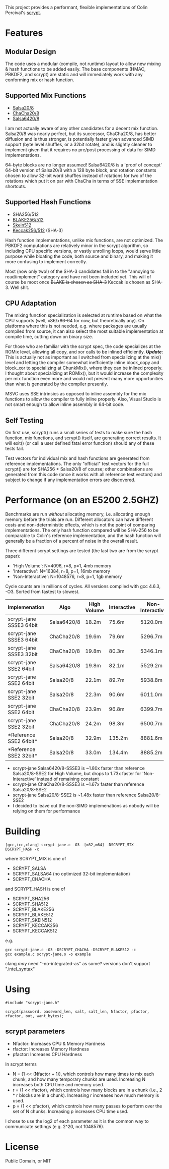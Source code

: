 This project provides a performant, flexible implementations of Colin Percival's [scrypt](http://www.tarsnap.com/scrypt.html).

# Features

## Modular Design

The code uses a modular (compile, not runtime) layout to allow new mixing & hash functions to be added easily. The base components (HMAC, PBKDF2, and scrypt) are static and will immediately work with any conforming mix or hash function.

## Supported Mix Functions

* [Salsa20/8](http://cr.yp.to/salsa20.html)
* [ChaCha20/8](http://cr.yp.to/chacha.html)
* [Salsa6420/8]()

I am not actually aware of any other candidates for a decent mix function. Salsa20/8 was nearly perfect, but its successor, ChaCha20/8, has better diffusion and is thus stronger, is potentially faster given advanced SIMD support (byte level shuffles, or a 32bit rotate), and is slightly cleaner to implement given that it requires no pre/post processing of data for SIMD implementations. 

64-byte blocks are no longer assumed! Salsa6420/8 is a 'proof of concept' 64-bit version of Salsa20/8 with a 128 byte block, and rotation constants chosen to allow 32-bit word shuffles instead of rotations for two of the rotations which put it on par with ChaCha in terms of SSE implementation shortcuts.

## Supported Hash Functions

* SHA256/512
* [BLAKE256/512](https://www.131002.net/blake/)
* [Skein512](http://www.skein-hash.info/)
* [Keccak256/512](http://keccak.noekeon.org/) (SHA-3)

Hash function implementations, unlike mix functions, are not optimized. The PBKDF2 computations are relatively minor in the scrypt algorithm, so including CPU specific versions, or vastly unrolling loops, would serve little purpose while bloating the code, both source and binary, and making it more confusing to implement correctly.

Most (now only two!) of the SHA-3 candidates fall in to the "annoying to read/implement" category and have not been included yet. This will of course be moot once ~~BLAKE is chosen as SHA-3~~ Keccak is chosen as SHA-3. Well shit.

## CPU Adaptation

The mixing function specialization is selected at runtime based on what the CPU supports (well, x86/x86-64 for now, but theoretically any). On platforms where this is not needed, e.g. where packages are usually compiled from source, it can also select the most suitable implementation at compile time, cutting down on binary size.

For those who are familiar with the scrypt spec, the code specializes at the ROMix level, allowing all copy, and xor calls to be inlined efficiently. ***Update***: This is actually not as important as I switched from specializing at the mix() level and letting the compiler somewhat inefficiently inline block_copy and block_xor to specializing at ChunkMix(), where they can be inlined properly. I thought about specializing at ROMix(), but it would increase the complexity per mix function even more and would not present many more opportunities than what is generated by the compiler presently.

MSVC uses SSE intrinsics as opposed to inline assembly for the mix functions to allow the compiler to fully inline properly. Also, Visual Studio is not smart enough to allow inline assembly in 64-bit code. 

## Self Testing

On first use, scrypt() runs a small series of tests to make sure the hash function, mix functions, and scrypt() itself, are generating correct results. It will exit() (or call a user defined fatal error function) should any of these tests fail. 

Test vectors for individual mix and hash functions are generated from reference implementations. The only "official" test vectors for the full scrypt() are for SHA256 + Salsa20/8 of course; other combinations are generated from this code (once it works with all reference test vectors) and subject to change if any implementation errors are discovered.

# Performance (on an E5200 2.5GHZ)

Benchmarks are run _without_ allocating memory, i.e. allocating enough memory before the trials are run. Different allocators can have different costs and non-deterministic effects, which is not the point of comparing implementations. The only hash function compared will be SHA-256 to be comparable to Colin's reference implementation, and the hash function will generally be a fraction of a percent of noise in the overall result.

Three different scrypt settings are tested (the last two are from the scrypt paper): 

* 'High Volume': N=4096, r=8, p=1, 4mb memory
* 'Interactive': N=16384, r=8, p=1, 16mb memory
* 'Non-Interactive': N=1048576, r=8, p=1, 1gb memory

Cycle counts are in millions of cycles. All versions compiled with gcc 4.6.3, -O3. Sorted from fastest to slowest.


<table>
<thead><tr><th>Implemenation</th><th>Algo</th><th>High Volume</th><th>Interactive</th><th>Non-Interactive</th></tr></thead>
<tbody>
<tr><td>scrypt-jane SSSE3 64bit</td><td>Salsa6420/8 </td><td>18.2m</td><td> 75.6m</td><td>5120.0m</td></tr>
<tr><td>scrypt-jane SSSE3 64bit</td><td>ChaCha20/8</td><td>19.6m</td><td> 79.6m</td><td>5296.7m</td></tr>
<tr><td>scrypt-jane SSSE3 32bit</td><td>ChaCha20/8</td><td>19.8m</td><td> 80.3m</td><td>5346.1m</td></tr>
<tr><td>scrypt-jane SSE2 64bit </td><td>Salsa6420/8 </td><td>19.8m</td><td> 82.1m</td><td>5529.2m</td></tr>
<tr><td>scrypt-jane SSE2 64bit </td><td>Salsa20/8 </td><td>22.1m</td><td> 89.7m</td><td>5938.8m</td></tr>
<tr><td>scrypt-jane SSE2 32bit </td><td>Salsa20/8 </td><td>22.3m</td><td> 90.6m</td><td>6011.0m</td></tr>
<tr><td>scrypt-jane SSE2 64bit </td><td>ChaCha20/8</td><td>23.9m</td><td> 96.8m</td><td>6399.7m</td></tr>
<tr><td>scrypt-jane SSE2 32bit </td><td>ChaCha20/8</td><td>24.2m</td><td> 98.3m</td><td>6500.7m</td></tr>
<tr><td>*Reference SSE2 64bit* </td><td>Salsa20/8 </td><td>32.9m</td><td>135.2m</td><td>8881.6m</td></tr>
<tr><td>*Reference SSE2 32bit* </td><td>Salsa20/8 </td><td>33.0m</td><td>134.4m</td><td>8885.2m</td></tr>
</tbody>
</table>

* scrypt-jane Salsa6420/8-SSSE3 is ~1.80x faster than reference Salsa20/8-SSE2 for High Volume, but drops to 1.73x faster for 'Non-Interactive' instead of remaining constant
* scrypt-jane ChaCha20/8-SSSE3 is ~1.67x faster than reference Salsa20/8-SSE2 
* scrypt-jane Salsa20/8-SSE2 is ~1.48x faster than reference Salsa20/8-SSE2 
* I decided to leave out the non-SIMD implemenations as nobody will be relying on them for performance

# Building

    [gcc,icc,clang] scrypt-jane.c -O3 -[m32,m64] -DSCRYPT_MIX -DSCRYPT_HASH -c

where SCRYPT_MIX is one of

* SCRYPT_SALSA
* SCRYPT_SALSA64 (no optimized 32-bit implementation)
* SCRYPT_CHACHA

and SCRYPT_HASH is one of

* SCRYPT_SHA256
* SCRYPT_SHA512
* SCRYPT_BLAKE256
* SCRYPT_BLAKE512
* SCRYPT_SKEIN512
* SCRYPT_KECCAK256
* SCRYPT_KECCAK512

e.g.

    gcc scrypt-jane.c -O3 -DSCRYPT_CHACHA -DSCRYPT_BLAKE512 -c
    gcc example.c scrypt-jane.o -o example

clang *may* need "-no-integrated-as" as some? versions don't support ".intel_syntax"

# Using

    #include "scrypt-jane.h"

    scrypt(password, password_len, salt, salt_len, Nfactor, pfactor, rfactor, out, want_bytes);

## scrypt parameters

* Nfactor: Increases CPU & Memory Hardness
* rfactor: Increases Memory Hardness
* pfactor: Increases CPU Hardness

In scrypt terms

* N = (1 << (Nfactor + 1)), which controls how many times to mix each chunk, and how many temporary chunks are used. Increasing N increases both CPU time and memory used. 
* r = (1 << rfactor), which controls how many blocks are in a chunk (i.e., 2 * r blocks are in a chunk). Increasing r increases how much memory is used.
* p = (1 << pfactor), which controls how many passes to perform over the set of N chunks. Increasing p increases CPU time used.

I chose to use the log2 of each parameter as it is the common way to communicate settings (e.g. 2^20, not 1048576).

# License

Public Domain, or MIT